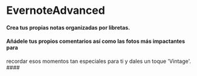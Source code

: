 # EvernoteAdvanced
#### Crea tus propias notas organizadas por libretas. ####
#### Añádele tus propios comentarios así como las fotos más impactantes para 
recordar esos momentos tan especiales para ti y dales un toque 'Vintage'. ####
